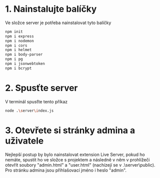 # 1. Nainstalujte balíčky
Ve složce server je potřeba nainstalovat tyto balíčky
```bash
npm init
npm i express
npm i nodemon
npm i cors
npm i helmet
npm i body-parser
npm i pg
npm i jsonwebtoken
npm i bcrypt
```
# 2. Spusťte server
V terminál spusťte tento příkaz
```bash
node .\server\index.js
```
# 3. Otevřete si stránky admina a uživatele
Nejlepší postup by bylo nainstalovat extension Live Server, pokud ho nemáte, spustit ho ve složce s projektem a následně v něm v prohlížeči otevřít soubory "admin.html" a "user.html" (nachízejí se v .\server\public).
Pro stránku admina jsou přihlašovací jméno i heslo "admin".
